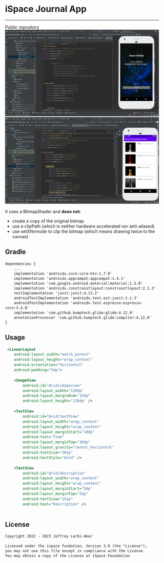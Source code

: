 # iSpace Journal App
------
Public repository
![TheMaster](https://github.com/Jeffreylarbiakor/iSpace-Bootcamp/blob/main/bandicam%202022-01-29%2015-29-13-028.jpg)
![TheMaster](https://github.com/Jeffreylarbiakor/IspaceAndroidEvening/blob/main/RecyclerViewAdapterEvening/Image-Card-Layout-xml.jpg)


It uses a BitmapShader and **does not**:
* create a copy of the original bitmap
* use a clipPath (which is neither hardware accelerated nor anti-aliased)
* use setXfermode to clip the bitmap (which means drawing twice to the canvas)

Gradle
------
```
dependencies {
    ...
    implementation 'androidx.core:core-ktx:1.7.0'
    implementation 'androidx.appcompat:appcompat:1.4.1'
    implementation 'com.google.android.material:material:1.5.0'
    implementation 'androidx.constraintlayout:constraintlayout:2.1.3'
    testImplementation 'junit:junit:4.13.2'
    androidTestImplementation 'androidx.test.ext:junit:1.1.3'
    androidTestImplementation 'androidx.test.espresso:espresso-core:3.4.0'
    implementation 'com.github.bumptech.glide:glide:4.12.0'
    annotationProcessor 'com.github.bumptech.glide:compiler:4.12.0'
}
```

 Usage
-----
```xml
 <LinearLayout
    android:layout_width="match_parent"
    android:layout_height="wrap_content"
    android:orientation="horizontal"
    android:padding="5dp">

    <ImageView
        android:id="@+id/imageview"
        android:layout_width="120dp"
        android:layout_marginEnd="15dp"
        android:layout_height="120dp" />

    <TextView
        android:id="@+id/textView"
        android:layout_width="wrap_content"
        android:layout_height="wrap_content"
        android:layout_marginStart="10dp"
        android:text="Item"
        android:layout_marginTop="10dp"
        android:layout_gravity="center_horizontal"
        android:textSize="20sp"
        android:textStyle="bold" />

    <TextView
        android:id="@+id/description"
        android:layout_width="wrap_content"
        android:layout_height="wrap_content"
        android:layout_marginStart="5dp"
        android:layout_marginTop="5dp"
        android:textSize="15sp"
        android:text="Description" />
		
```

License
-------

    Copyright 2022 - 2023 Jeffrey Larbi-Akor

    Licensed under the ispace fundation, Version 3.0 (the "License");
    you may not use this file except in compliance with the License.
    You may obtain a copy of the License at iSpace Foundation

 

